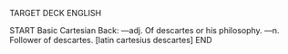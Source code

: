 TARGET DECK
ENGLISH

START
Basic
Cartesian
Back: —adj. Of descartes or his philosophy. —n. Follower of descartes. [latin cartesius descartes]
END
